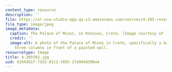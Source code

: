 ```yaml
---
content_type: resource
description: ''
file: https://ol-ocw-studio-app-qa.s3.amazonaws.com/courses/4-285-research-topics-in-architecture-citizen-centered-design-of-open-governance-systems-fall-2002/92643b1f733281c2f85517e904d590a4_4-285f02.jpg
file_type: image/jpeg
image_metadata:
  caption: The Palace of Minos, in Knossos, Crete. (Image courtesy of [AICT](http://arthist.cla.umn.edu/aict/).)
  credit: ''
  image-alt: A photo of the Palace of Minos in Crete, specifically a balcony with
    three columns in front of a painted wall.
resourcetype: Image
title: 4-285f02.jpg
uid: 92643b1f-7332-81c2-f855-17e904d590a4
---
```

